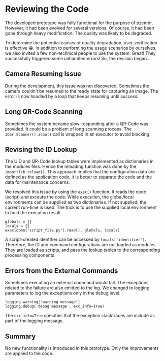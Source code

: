 Reviewing the Code
==================

The developed prototype was fully functional for the purpose of pzcmdr.
However, it had been evolved for several versions.
Of course, it had been gone through heavy modification.
The quality was likely to be degraded.

To determine the potiential causes of quality degradation, user-verification is effective :grin:.
In addition to performing the usage scenarios by ourselves, we also invited a few non-technical people to use the system.
Great! They successfully triggered some unhandled errors!
So, the revision began....


Camera Resuming Issue
---------------------

During the development, this issue was not discovered.
Sometimes the camera couldn't be resumed to the ready state for capturing an image.
The error is now handled by a loop that keeps resuming until success.


Long QR-Code Scanning
---------------------

Sometimes the system became slow-responding after a QR-Code was provided.
It could be a problem of long scanning process.
The `zbar.Scanner().scan()` call is wrapped in an executor to avoid blocking.


Revising the ID Lookup
----------------------

The UID and QR-Code lookup tables were implemented as dictionaries in the modules files.
Hence the reloading function was done by the `importlib.reload()`.
This approach implies that the configuration data are defined as the application code.
It is better to separate the code and the data for maintenance concerns.

We resolved this issue by using the `exec()` function.
It reads the code (script) and exceute the code.
While execution, the global/local environments can be supplied as two dictionaries.
If not supplied, the current run-time is used.
The trick is to use the supplied local environment to hold the execution result.

    globals = {}
    locals = {}
    exec(open('script_file.py').read(), globals, locals)

A script-created identifier can be accessed by `locals['identifier']`.
Therefore, the ID and command configurations are not loaded as modules.
They are loaded as scripts, and pass the lookup tables to the corresponding processing components.


Errors from the External Commands
---------------------------------

Sometimes executing an external command would fail.
The exceptions related to the failure are also emitted to the log.
We changed to logging parameters to log the exceptions only in the debug level:

    logging.warning('warning message')
    logging.debug('debug message', exc_info=True)

The `exc_info=True` specifies that the exception stacktraces are include as part of the logging message.


Summary
-------

No new functionality is introduced in this prototype.
Only the improvements are applied to the code.

